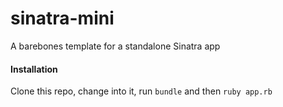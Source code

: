 # sinatra-mini

A barebones template for a standalone Sinatra app

#### Installation

Clone this repo, change into it, run `bundle` and then `ruby app.rb`
